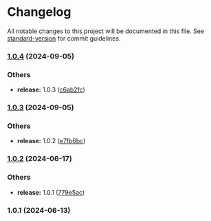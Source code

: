 # Changelog

All notable changes to this project will be documented in this file. See [standard-version](https://github.com/conventional-changelog/standard-version) for commit guidelines.

### [1.0.4](https://github.com/alelltech/jsonpath-plus-q/compare/v1.0.3...v1.0.4) (2024-09-05)


### Others

* **release:** 1.0.3 ([c6ab2fc](https://github.com/alelltech/jsonpath-plus-q/commit/c6ab2fc6d935d09e3ea78cf057736f8da053a972))

### [1.0.3](https://github.com/alelltech/jsonpath-plus-q/compare/v1.0.2...v1.0.3) (2024-09-05)


### Others

* **release:** 1.0.2 ([e7fb6bc](https://github.com/alelltech/jsonpath-plus-q/commit/e7fb6bc88e0a0faf2853cf5ae5e5613b7b395703))

### [1.0.2](https://github.com/alelltech/jsonpath-plus-q/compare/v1.0.1...v1.0.2) (2024-06-17)


### Others

* **release:** 1.0.1 ([779e5ac](https://github.com/alelltech/jsonpath-plus-q/commit/779e5ac12d2efb1bfa7e98f41a14f8d89a43d281))

### 1.0.1 (2024-06-13)
